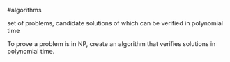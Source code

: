
#algorithms 

set of problems, candidate solutions of which can be verified in polynomial time

To prove a problem is in NP, create an algorithm that verifies solutions in polynomial time. 
